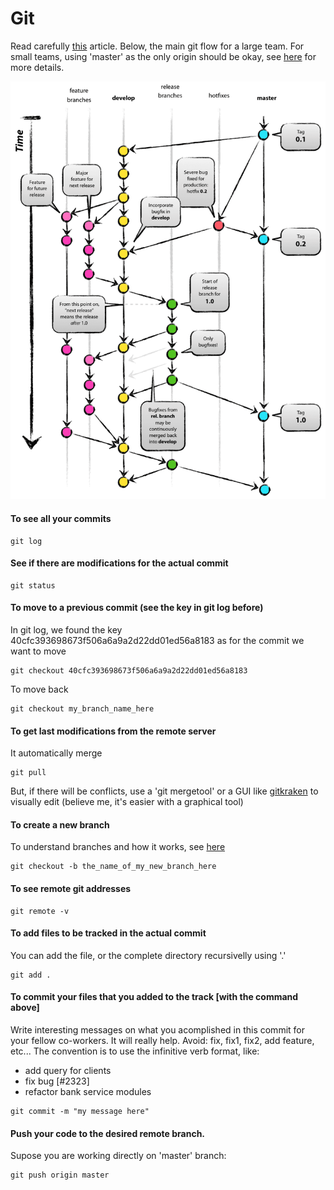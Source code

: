Git
===

Read carefully [this](http://nvie.com/posts/a-successful-git-branching-model) article. Below, the main
git flow for a large team. For small teams, using 'master' as the only origin
should be okay, see
[here](https://www.atlassian.com/git/tutorials/comparing-workflows) for more details.


![](git-model.png)



#### To see all your commits

```
git log
```

#### See if there are modifications for the actual commit

```
git status
```

#### To move to a previous commit (see the key in git log before)

In git log, we found the key 40cfc393698673f506a6a9a2d22dd01ed56a8183 
as for the commit we want to move

```
git checkout 40cfc393698673f506a6a9a2d22dd01ed56a8183
```

To move back

```
git checkout my_branch_name_here
```


#### To get last modifications from the remote server

It automatically merge

```
git pull
```

But, if there will be conflicts, use a 'git mergetool' or a GUI 
like [gitkraken](https://www.gitkraken.com) to visually edit (believe me,
it's easier with a graphical tool)

#### To create a new branch

To understand branches and how it works, see
[here](http://nvie.com/posts/a-successful-git-branching-model/) 

```
git checkout -b the_name_of_my_new_branch_here
```


#### To see remote git addresses

```
git remote -v
```


#### To add files to be tracked in the actual commit

You can add the file, or the complete directory recursivelly using '.' 


```
git add .
```

#### To commit your files that you added to the track [with the command above]

Write interesting messages on what you acomplished in this commit for your
fellow co-workers. It will really help. Avoid: fix, fix1, fix2, add feature,
etc...  The convention is to use the infinitive verb format, like: 

* add query for clients
* fix bug [#2323]
* refactor bank service modules


```
git commit -m "my message here"
```


#### Push your code to the desired remote branch. 

Supose you are working directly on 'master' branch:

```
git push origin master
```


